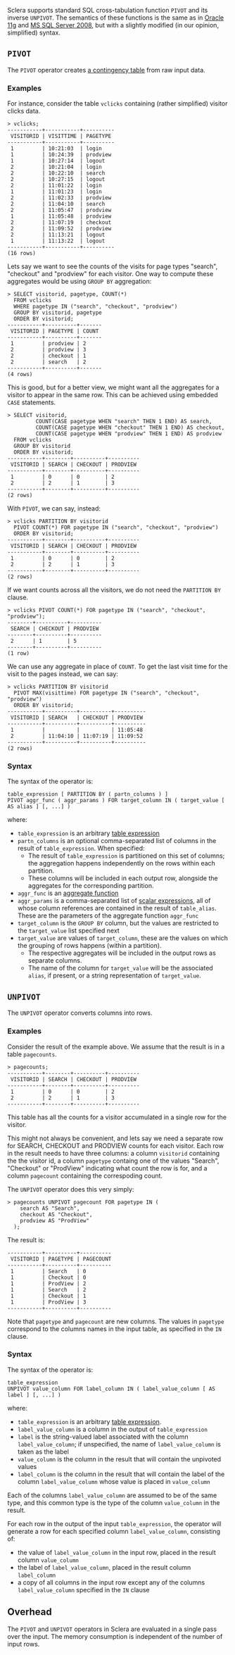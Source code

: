 Sclera supports standard SQL cross-tabulation function `PIVOT` and its inverse `UNPIVOT`. The semantics of these functions is the same as in [Oracle 11g](http://www.oracle.com/technetwork/articles/sql/11g-pivot-097235.html) and [MS SQL Server 2008](http://goo.gl/gzzBgK), but with a slightly modified (in our opinion, simplified) syntax.

## `PIVOT`
The `PIVOT` operator creates [a contingency table](http://en.wikipedia.org/wiki/Cross_tabulation) from raw input data.

### Examples

For instance, consider the table `vclicks` containing (rather simplified) visitor clicks data.

    > vclicks;
    -----------+-----------+----------
     VISITORID | VISITTIME | PAGETYPE 
    -----------+-----------+----------
     1         | 10:21:03  | login    
     1         | 10:24:39  | prodview 
     1         | 10:27:14  | logout   
     2         | 10:21:04  | login    
     2         | 10:22:10  | search   
     2         | 10:27:15  | logout   
     2         | 11:01:22  | login    
     1         | 11:01:23  | login    
     2         | 11:02:33  | prodview 
     2         | 11:04:10  | search   
     2         | 11:05:47  | prodview 
     1         | 11:05:48  | prodview 
     2         | 11:07:19  | checkout 
     2         | 11:09:52  | prodview 
     2         | 11:13:21  | logout   
     1         | 11:13:22  | logout   
    -----------+-----------+----------
    (16 rows)

Lets say we want to see the counts of the visits for page types "search", "checkout" and "prodview" for each visitor. One way to compute these aggregates would be using `GROUP BY` aggregation:

    > SELECT visitorid, pagetype, COUNT(*)
      FROM vclicks
      WHERE pagetype IN ("search", "checkout", "prodview")
      GROUP BY visitorid, pagetype
      ORDER BY visitorid;
    -----------+----------+-------
     VISITORID | PAGETYPE | COUNT 
    -----------+----------+-------
     1         | prodview | 2     
     2         | prodview | 3     
     2         | checkout | 1     
     2         | search   | 2     
    -----------+----------+-------
    (4 rows)

This is good, but for a better view, we might want all the aggregates for a visitor to appear in the same row. This can be achieved using embedded `CASE` statements.

    > SELECT visitorid,
             COUNT(CASE pagetype WHEN "search" THEN 1 END) AS search,
             COUNT(CASE pagetype WHEN "checkout" THEN 1 END) AS checkout,
             COUNT(CASE pagetype WHEN "prodview" THEN 1 END) AS prodview
      FROM vclicks
      GROUP BY visitorid
      ORDER BY visitorid;
    -----------+--------+----------+----------
     VISITORID | SEARCH | CHECKOUT | PRODVIEW 
    -----------+--------+----------+----------
     1         | 0      | 0        | 2        
     2         | 2      | 1        | 3        
    -----------+--------+----------+----------
    (2 rows)

With `PIVOT`, we can say, instead:

    > vclicks PARTITION BY visitorid
      PIVOT COUNT(*) FOR pagetype IN ("search", "checkout", "prodview")
      ORDER BY visitorid; 
    -----------+--------+----------+----------
     VISITORID | SEARCH | CHECKOUT | PRODVIEW 
    -----------+--------+----------+----------
     1         | 0      | 0        | 2        
     2         | 2      | 1        | 3        
    -----------+--------+----------+----------
    (2 rows)

If we want counts across all the visitors, we do not need the `PARTITION BY` clause.

    > vclicks PIVOT COUNT(*) FOR pagetype IN ("search", "checkout", "prodview");
    --------+----------+----------
     SEARCH | CHECKOUT | PRODVIEW 
    --------+----------+----------
     2      | 1        | 5        
    --------+----------+----------
    (1 row)

We can use any aggregate in place of `COUNT`. To get the last visit time for the visit to the pages instead, we can say:

    > vclicks PARTITION BY visitorid
      PIVOT MAX(visittime) FOR pagetype IN ("search", "checkout", "prodview")
      ORDER BY visitorid; 
    -----------+----------+----------+----------
     VISITORID | SEARCH   | CHECKOUT | PRODVIEW 
    -----------+----------+----------+----------
     1         |          |          | 11:05:48 
     2         | 11:04:10 | 11:07:19 | 11:09:52 
    -----------+----------+----------+----------
    (2 rows)

### Syntax

The syntax of the operator is:

    table_expression [ PARTITION BY ( partn_columns ) ]
    PIVOT aggr_func ( aggr_params ) FOR target_column IN ( target_value [ AS alias ] [, ...] )

where:

- `table_expression` is an arbitrary [table expression](../sclerasql/sqlregular.md#table-expression)
- `partn_columns` is an optional comma-separated list of columns in the result of `table_expression`. When specified:
    - The result of `table_expression` is partitioned on this set of columns; the aggregation happens independently on the rows within each partition.
    - These columns will be included in each output row, alongside the aggregates for the corresponding partition.
- `aggr_func` is an [aggregate function](../sclerasql/sqlmisc.md#aggregate-functions)
- `aggr_params` is a comma-separated list of [scalar expressions](../sclerasql/sqlregular.md#scalar-expressions), all of whose column references are contained in the result of `table_alias`. These are the parameters of the aggregate function `aggr_func`
- `target_column` is the `GROUP BY` column, but the values are restricted to the `target_value` list specified next
- `target_value` are values of `target_column`, these are the values on which the grouping of rows happens (within a partition).
    - The respective aggregates will be included in the output rows as separate columns.
    - The name of the column for `target_value` will be the associated `alias`, if present, or a string representation of `target_value`.

## `UNPIVOT`

The `UNPIVOT` operator converts columns into rows.

### Examples

Consider the result of the example above. We assume that the result is in a table `pagecounts`.

    > pagecounts;
    -----------+--------+----------+----------
     VISITORID | SEARCH | CHECKOUT | PRODVIEW 
    -----------+--------+----------+----------
     1         | 0      | 0        | 2        
     2         | 2      | 1        | 3        
    -----------+--------+----------+----------

This table has all the counts for a visitor accumulated in a single row for the visitor.

This might not always be convenient, and lets say we need a separate row for SEARCH, CHECKOUT and PRODVIEW counts for each visitor. Each row in the result needs to have three columns: a column `visitorid` containing the the visitor id, a column `pagetype` containg one of the values "Search", "Checkout" or "ProdView" indicating what count the row is for, and a column `pagecount` containing the correspoding count.

The `UNPIVOT` operator does this very simply:

    > pagecounts UNPIVOT pagecount FOR pagetype IN (
        search AS "Search",
        checkout AS "Checkout",
        prodview AS "ProdView"
      );

The result is:

    -----------+----------+----------
     VISITORID | PAGETYPE | PAGECOUNT
    -----------+----------+----------
     1         | Search   | 0
     1         | Checkout | 0
     1         | ProdView | 2
     1         | Search   | 2
     1         | Checkout | 1
     1         | ProdView | 3
    -----------+----------+----------

Note that `pagetype` and `pagecount` are new columns. The values in `pagetype` correspond to the columns names in the input table, as specified in the `IN` clause.

### Syntax

The syntax of the operator is:

    table_expression
    UNPIVOT value_column FOR label_column IN ( label_value_column [ AS label ] [, ...] )

where:

- `table_expression` is an arbitrary [table expression](../sclerasql/sqlregular.md#table-expression).
- `label_value_column` is a column in the output of `table_expression`
- `label` is the string-valued label associated with the column `label_value_column`; if unspecified, the name of `label_value_column` is taken as the label
- `value_column` is the column in the result that will contain the unpivoted values
- `label_column` is the column in the result that will contain the label of the column `label_value_column` whose value is placed in `value_column`

Each of the columns `label_value_column` are assumed to be of the same type, and this common type is the type of the column `value_column` in the result.

For each row in the output of the input `table_expression`, the operator will generate a row for each specified column `label_value_column`, consisting of:

- the value of `label_value_column` in the input row, placed in the result column `value_column`
- the label of `label_value_column`, placed in the result column `label_column`
- a copy of all columns in the input row except any of the columns `label_value_column` specified in the `IN` clause

## Overhead
The `PIVOT` and `UNPIVOT` operators in Sclera are evaluated in a single pass over the input. The memory consumption is independent of the number of input rows.
